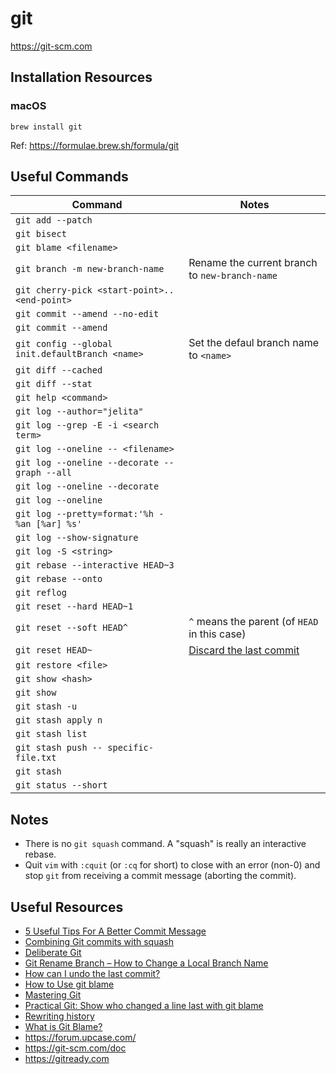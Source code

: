 # git

<https://git-scm.com>

## Installation Resources

### macOS

```
brew install git
```

Ref: <https://formulae.brew.sh/formula/git>

## Useful Commands

| Command | Notes |
|---------|-------|
|`git add --patch` | |
|`git bisect` | |
|`git blame <filename>` | |
|`git branch -m new-branch-name` | Rename the current branch to `new-branch-name` |
|`git cherry-pick <start-point>..<end-point>` | |
|`git commit --amend --no-edit` | |
|`git commit --amend` | |
|`git config --global init.defaultBranch <name>` | Set the defaul branch name to `<name>` |
|`git diff --cached` | |
|`git diff --stat` | |
|`git help <command>` | |
|`git log --author="jelita"` | |
|`git log --grep -E -i <search term>` | |
|`git log --oneline -- <filename>` | |
|`git log --oneline --decorate --graph --all` | |
|`git log --oneline --decorate` | |
|`git log --oneline` | |
|`git log --pretty=format:'%h - %an [%ar] %s'` | |
|`git log --show-signature` | |
|`git log -S <string>` | |
|`git rebase --interactive HEAD~3` | |
|`git rebase --onto` | |
|`git reflog` | |
|`git reset --hard HEAD~1` | |
|`git reset --soft HEAD^` | `^` means the parent (of `HEAD` in this case)|
|`git reset HEAD~` | [Discard the last commit](https://www.oreilly.com/library/view/git-pocket-guide/9781449327507/ch04.html#_discarding_the_last_commit) |
|`git restore <file>` | |
|`git show <hash>` | |
|`git show` | |
|`git stash -u` | |
|`git stash apply n` | |
|`git stash list` | |
|`git stash push -- specific-file.txt` | |
|`git stash` | |
|`git status --short` | |

## Notes

- There is no `git squash` command. A "squash" is really an interactive rebase.
- Quit `vim` with `:cquit` (or `:cq` for short) to close with an error (non-0) and stop `git` from receiving a commit message (aborting the commit).

## Useful Resources

- [5 Useful Tips For A Better Commit Message](https://thoughtbot.com/blog/5-useful-tips-for-a-better-commit-message)
- [Combining Git commits with squash](https://youtu.be/V5KrD7CmO4o)
- [Deliberate Git](https://vimeo.com/72762735)
- [Git Rename Branch – How to Change a Local Branch Name](https://www.freecodecamp.org/news/git-rename-branch-how-to-change-a-local-branch-name/)
- [How can I undo the last commit?](https://www.git-tower.com/learn/git/faq/undo-last-commit)
- [How to Use git blame](https://linuxhint.com/git_blame/)
- [Mastering Git](https://thoughtbot.com/upcase/mastering-git)
- [Practical Git: Show who changed a line last with git blame](https://egghead.io/lessons/tools-practical-git-show-who-changed-a-line-last-with-git-blame)
- [Rewriting history](https://www.atlassian.com/git/tutorials/rewriting-history)
- [What is Git Blame?](https://youtu.be/UxUHyJf6Aj0)
- <https://forum.upcase.com/>
- <https://git-scm.com/doc>
- <https://gitready.com>
